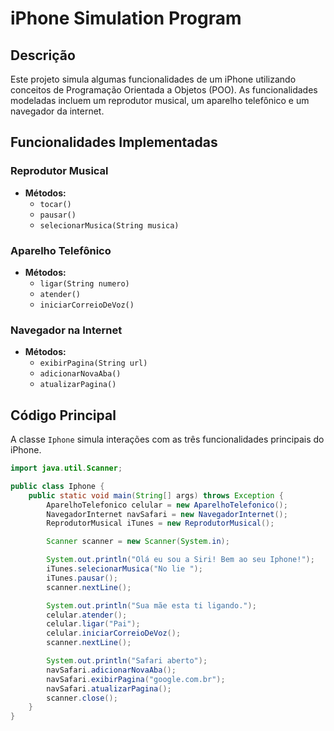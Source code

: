 # iPhone Simulation Program

## Descrição

Este projeto simula algumas funcionalidades de um iPhone utilizando conceitos de Programação Orientada a Objetos (POO). As funcionalidades modeladas incluem um reprodutor musical, um aparelho telefônico e um navegador da internet.

## Funcionalidades Implementadas

### Reprodutor Musical

- **Métodos:**
  - `tocar()`
  - `pausar()`
  - `selecionarMusica(String musica)`

### Aparelho Telefônico

- **Métodos:**
  - `ligar(String numero)`
  - `atender()`
  - `iniciarCorreioDeVoz()`

### Navegador na Internet

- **Métodos:**
  - `exibirPagina(String url)`
  - `adicionarNovaAba()`
  - `atualizarPagina()`

## Código Principal

A classe `Iphone` simula interações com as três funcionalidades principais do iPhone.

```java
import java.util.Scanner;

public class Iphone {
    public static void main(String[] args) throws Exception {
        AparelhoTelefonico celular = new AparelhoTelefonico();
        NavegadorInternet navSafari = new NavegadorInternet();
        ReprodutorMusical iTunes = new ReprodutorMusical();

        Scanner scanner = new Scanner(System.in); 

        System.out.println("Olá eu sou a Siri! Bem ao seu Iphone!");
        iTunes.selecionarMusica("No lie ");
        iTunes.pausar();
        scanner.nextLine();

        System.out.println("Sua mãe esta ti ligando.");
        celular.atender();
        celular.ligar("Pai");
        celular.iniciarCorreioDeVoz();
        scanner.nextLine();

        System.out.println("Safari aberto");
        navSafari.adicionarNovaAba();
        navSafari.exibirPagina("google.com.br");
        navSafari.atualizarPagina();
        scanner.close();
    }
}
